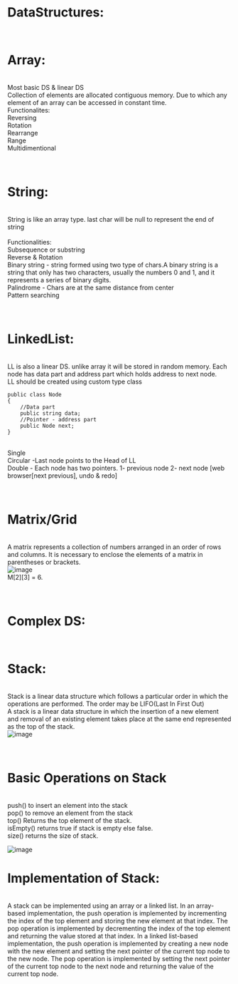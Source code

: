 DataStructures:
==============
<br/>Array:
======
<br/> Most basic DS & linear DS
<br/> Collection of elements are allocated contiguous memory. Due to which any element of an array can be accessed in constant time.
<br/>Functionalites:
<br/>Reversing
<br/>Rotation
<br/>Rearrange
<br/>Range
<br/>Multidimentional

<br/>String:
=======
<br/>String is like an array type. last char will be null to represent the end of string
<br/>
<br/>Functionalities:
<br/>Subsequence or substring
<br/>Reverse & Rotation
<br/>Binary string - string formed using two type of chars.A binary string is a string that only has two characters, usually the numbers 0 and 1, and it represents a series of binary digits.
<br/>Palindrome - Chars are at the same distance from center
<br/>Pattern searching

<br/>LinkedList:
=============

<br/> LL is also a linear DS. unlike array it will be stored in random memory. Each node has data part and address part which holds address to next node.
<br/> LL should be created using custom type class
```
public class Node
{
    //Data part
    public string data;
    //Pointer - address part
    public Node next;
}
```
<br/>Single
<br/>Circular  -Last node points to the Head of LL
<br/>Double  - Each node has two pointers. 1- previous node 2- next node [web browser[next previous], undo & redo]

<br/>Matrix/Grid
================
<br/>A matrix represents a collection of numbers arranged in an order of rows and columns. It is necessary to enclose the elements of a matrix in parentheses or brackets.
<br/>
![image](https://github.com/louisulaganathan/Algorithm/assets/74425320/c9e290b6-71d2-4865-acc8-f69ce2fbb56f)
<br/>M[2][3] = 6.

<br/>Complex DS:
===========
<br/>Stack:
======
<br/>Stack is a linear data structure which follows a particular order in which the operations are performed. The order may be LIFO(Last In First Out) 
<br/>A stack is a linear data structure in which the insertion of a new element and removal of an existing element takes place at the same end represented as the top of the stack.
<br/>![image](https://github.com/louisulaganathan/Algorithm/assets/74425320/5b250652-8ba1-4380-a086-d48b05552b8f)

<br/>Basic Operations on Stack
==============================
<br/>push() to insert an element into the stack
<br/>pop() to remove an element from the stack
<br/>top() Returns the top element of the stack.
<br/>isEmpty() returns true if stack is empty else false.
<br/>size() returns the size of stack.

![image](https://github.com/louisulaganathan/Algorithm/assets/74425320/31e1bcdd-2ccc-41de-ba02-72b2aa845220)
<br/>

Implementation of Stack:
=======================
<br/>A stack can be implemented using an array or a linked list. In an array-based implementation, the push operation is implemented by incrementing the index of the top element and storing the new element at that index. The pop operation is implemented by decrementing the index of the top element and returning the value stored at that index. In a linked list-based implementation, the push operation is implemented by creating a new node with the new element and setting the next pointer of the current top node to the new node. The pop operation is implemented by setting the next pointer of the current top node to the next node and returning the value of the current top node.










